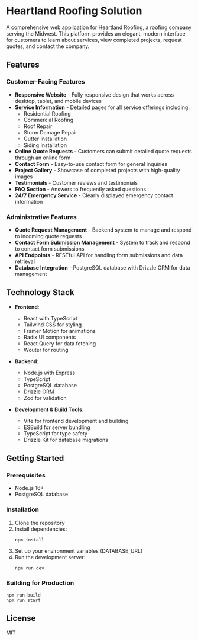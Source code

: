 # Heartland Roofing Solution

A comprehensive web application for Heartland Roofing, a roofing company serving the Midwest. This platform provides an elegant, modern interface for customers to learn about services, view completed projects, request quotes, and contact the company.

## Features

### Customer-Facing Features

- **Responsive Website** - Fully responsive design that works across desktop, tablet, and mobile devices
- **Service Information** - Detailed pages for all service offerings including:
  - Residential Roofing
  - Commercial Roofing
  - Roof Repair
  - Storm Damage Repair
  - Gutter Installation
  - Siding Installation
- **Online Quote Requests** - Customers can submit detailed quote requests through an online form
- **Contact Form** - Easy-to-use contact form for general inquiries
- **Project Gallery** - Showcase of completed projects with high-quality images
- **Testimonials** - Customer reviews and testimonials
- **FAQ Section** - Answers to frequently asked questions
- **24/7 Emergency Service** - Clearly displayed emergency contact information

### Administrative Features

- **Quote Request Management** - Backend system to manage and respond to incoming quote requests
- **Contact Form Submission Management** - System to track and respond to contact form submissions
- **API Endpoints** - RESTful API for handling form submissions and data retrieval
- **Database Integration** - PostgreSQL database with Drizzle ORM for data management

## Technology Stack

- **Frontend**:
  - React with TypeScript
  - Tailwind CSS for styling
  - Framer Motion for animations
  - Radix UI components
  - React Query for data fetching
  - Wouter for routing

- **Backend**:
  - Node.js with Express
  - TypeScript
  - PostgreSQL database
  - Drizzle ORM
  - Zod for validation

- **Development & Build Tools**:
  - Vite for frontend development and building
  - ESBuild for server bundling
  - TypeScript for type safety
  - Drizzle Kit for database migrations

## Getting Started

### Prerequisites

- Node.js 16+
- PostgreSQL database

### Installation

1. Clone the repository
2. Install dependencies:
   ```
   npm install
   ```
3. Set up your environment variables (DATABASE_URL)
4. Run the development server:
   ```
   npm run dev
   ```

### Building for Production

```
npm run build
npm run start
```

## License

MIT 
